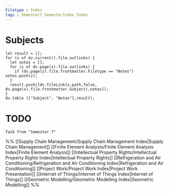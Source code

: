 ```yaml
---
Filetype : Index
tags : Semester7 SemesterIndex Index
---
```


# Subjects

```dataviewjs
let result = [];
for (x of dv.current().file.outlinks) {
  let notes = [];
  for (z of dv.page(x).file.outlinks) {
    if (dv.page(z).file.frontmatter.Filetype == "Notes") notes.push(z);
  }
  result.push([dv.fileLink(x.path,false, dv.page(x).file.frontmatter.Subject),notes]);
}
dv.table (["Subject", "Notes"],result);
```

# TODO
```dataview
Task from "Semester 7"
```

%%
[[Supply Chain Management/Supply Chain Management Index|Supply Chain Management]]
[[Finite Element Analysis/Finite Element Analysis Index|Finite Element Analysis]]
[[Intellectual Property Rights/Intellectual Property Rights Index|Intellectual Property Rights]]
[[Refrigeration and Air Conditioning/Refrigeration and Air Conditioning Index|Refrigeration and Air Conditioning]]
[[Project Work/Project Work Index|Project Work Presentation]]
[[Internet of Things/Internet of Things Index|Internet of Things]]
[[Geometric Modelling/Geometric Modelling Index|Geometric Modelling]]
%% 

